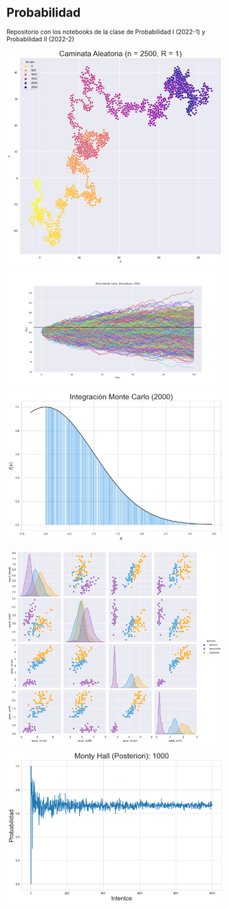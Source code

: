 # Probabilidad
Repositorio con los notebooks de la clase de Probabilidad I (2022-1) y Probabilidad II (2022-2)


<p align="center">
   <img src="https://raw.githubusercontent.com/ArathReyes/Probabilidad/main/gallery/rw.png"/>
</p>

<p align="center">
   <img src="https://raw.githubusercontent.com/ArathReyes/Probabilidad/main/gallery/100days.png"/>
</p>


<p align="center">
   <img src="https://raw.githubusercontent.com/ArathReyes/Probabilidad/main/gallery/montint.png"/>
</p>


<p align="center">
   <img src="https://raw.githubusercontent.com/ArathReyes/Probabilidad/main/gallery/displot.png"/>
</p>

<p align="center">
   <img src="https://raw.githubusercontent.com/ArathReyes/Probabilidad/main/gallery/montyhall.png"/>
</p>

